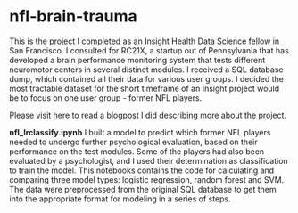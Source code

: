 # nfl-brain-trauma
This is the project I completed as an Insight Health Data Science fellow in San Francisco. I consulted for RC21X, a startup out of Pennsylvania that has developed a brain performance monitoring system that tests different neuromotor centers in several distinct modules. I received a SQL database dump, which contained all their data for various user groups. I decided the most tractable dataset for the short timeframe of an Insight project would be to focus on one user group - former NFL players. 

Please visit [here](https://medium.com/@kariroeschgoodman/bracing-for-impact-264c1b642218#.az0b3ymez) to read a blogpost I did describing more about the project. 

**nfl_lrclassify.ipynb** I built a model to predict which former NFL players needed to undergo further psychological evaluation, based on their performance on the test modules. Some of the players had also been evaluated by a psychologist, and I used their determination as classification to train the model. This notebooks contains the code for calculating and comparing three model types: logistic regression, random forest and SVM. The data were preprocessed from the original SQL database to get them into the appropriate format for modeling in a series of steps. 